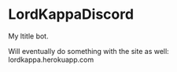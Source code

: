 # LordKappaDiscord

My ltitle bot.

Will eventually do something with the site as well: lordkappa.herokuapp.com
